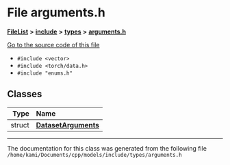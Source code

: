 

# File arguments.h



[**FileList**](files.md) **>** [**include**](dir_d44c64559bbebec7f509842c48db8b23.md) **>** [**types**](dir_0ad255a918b7fba820a1ddafed6fa637.md) **>** [**arguments.h**](arguments_8h.md)

[Go to the source code of this file](arguments_8h_source.md)



* `#include <vector>`
* `#include <torch/data.h>`
* `#include "enums.h"`















## Classes

| Type | Name |
| ---: | :--- |
| struct | [**DatasetArguments**](structDatasetArguments.md) <br> |



















































------------------------------
The documentation for this class was generated from the following file `/home/kami/Documents/cpp/models/include/types/arguments.h`

